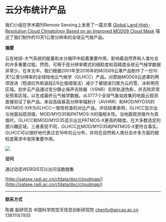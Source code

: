 # 云分布统计产品



我们小组在学术期刊Remote Sensing上发表了一篇文章
[Global Land High-Resolution Cloud Climatology Based on an Improved MOD09 Cloud Mask](https://www.mdpi.com/2072-4292/13/19/3997/htm)
描述了我们制作的10天1公里分辨率的全球云气候产品。



**摘要**

云在地球-大气系统的能量和水分循环中起着重要作用，影响着自然界和人类社会的许多重要过程。然而，可用于高分辨率模式的细粒度和高精度全球云气候学数据非常少。在本文中，我们根据2001年至2016年的MOD09云罩产品制作了一份10天1公里分辨率的全球陆地云气候学（GLHCC）产品。对原始MOD09云遮罩的两项改进（短波红外和波段2/6比值阈值法）减少了被错误归类为云的雪、冰和明亮区域。初步云产品通过变分静止噪声去除器（VSNR）去除轨道伪影，并去除异常反照率区域，以生成最终云气候学数据。从3777个全球气象站收集的地面云观测直接验证了新产品。来自高级甚高分辨率辐射计（AVHRR）和MOD/MYD35的PATMOS-X作为GLHCC一致性检查的对比产品。评估结果表明，GLHCC显示出与地面站观测值、MOD/MYD35和PATMOS-X的强相关性。当地面观测值作为真值时，GLHCC和MOD/MYD35显示出比PATMOS-X更高的精度。在大多数选定的感兴趣区域，三者表现不同，GLHCC比MOD/MYD35和PATMOS-X更符合事实。GLHCC可以很好地代表过去16年的云分布，并将在自然和人类社会许多方面的细粒度需求中发挥重要作用。

![](https://www.mdpi.com/remotesensing/remotesensing-13-03997/article_deploy/html/images/remotesensing-13-03997-g001-550.jpg)

**访问**

通过动态WEBGIS可以访问该数据集

[http://satsee.radi.ac.cn/cfdata/doc/cloudmap/](http://satsee.radi.ac.cn/cfdata/doc/cloudmap/)



---



**联系方式**

陈甫 副研究员
中国科学院空天信息创新研究院
chenfu@aircas.ac.cn
13811147935

